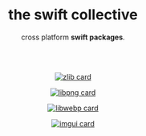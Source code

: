 <!-- markdownlint-configure-file {
  "MD013": {
    "code_blocks": false,
    "tables": false
  },
  "MD033": false,
  "MD041": false
} -->


<div align="center">

# the swift collective

cross platform **swift packages**.

<br/>
<br/>

[![zlib card](https://github-readme-stats.vercel.app/api/pin/?username=the-swift-collective&repo=zlib&show_icons=true&theme=kacho_ga)](https://github.com/the-swift-collective/zlib)

[![libpng card](https://github-readme-stats.vercel.app/api/pin/?username=the-swift-collective&repo=libpng&show_icons=true&theme=kacho_ga)](https://github.com/the-swift-collective/libpng)

[![libwebp card](https://github-readme-stats.vercel.app/api/pin/?username=the-swift-collective&repo=libwebp&show_icons=true&theme=kacho_ga)](https://github.com/the-swift-collective/libwebp)

[![imgui card](https://github-readme-stats.vercel.app/api/pin/?username=the-swift-collective&repo=imgui&show_icons=true&theme=kacho_ga)](https://github.com/the-swift-collective/imgui)

<br/>
<br/>
